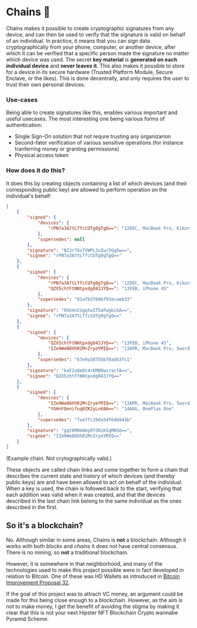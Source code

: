 # Chains 🔗

Chains makes it possible to create cryptographic signatures from any device, and can then be used to verify that the signature is valid on behalf of an individual. In practice, it means that you can sign data cryptographically from your phone, computer, or another device, after which it can be verified that a specific person made the signature no matter which device was used. The secret **key material** is **generated on each individual device** and **never leaves it**. This also makes it possible to store for a device in its secure hardware (Trusted Platform Module, Secure Enclave, or the likes). This is done decentrally, and only requires the user to trust their own personal devices.

### Use-cases

Being able to create signatures like this, enables various important and useful usecases. The most interesting one being various forms of authentication:

* Single Sign-On solution that not requre trusting any organizarion
* Second-fator verification of various sensitive operations (for instance tranferring money or granting permissions)
* Physical access token

### How does it do this?

It does this by creating objects containing a list of which devices (and their corresponding public key) are allowed to perform operation on the individual's behalf:

```json
[
	{
		"signed": {
			"devices": {
				"rPN7a3A7tLTfcCUTg0gTgQ==": "12DEC, MacBook Pro, Kikori Sword"
			},
			"supersedes": null
		},
		"signature": "NZJr7Gs7YWPL3uZw/5GgEw==",
		"signee": "rPN7a3A7tLTfcCUTg0gTgQ=="
	},
	{
		"signed": {
			"devices": {
				"rPN7a3A7tLTfcCUTg0gTgQ==": "12DEC, MacBook Pro, Kikori Sword",
				"QZX5chtFtNNtpxdg043JYQ==": "13FEB, iPhone 4S"
			},
			"supersedes": "81afb37606f93ecaeb33"
		},
		"signature": "0Vo4nCUgqtwITSaFwgbikA==",
		"signee": "rPN7a3A7tLTfcCUTg0gTgQ=="
	},
	{
		"signed": {
			"devices": {
				"QZX5chtFtNNtpxdg043JYQ==": "13FEB, iPhone 4S",
				"IZe9WeN9XhR2M+ZryeYMIQ==": "13APR, MacBook Pro, Sword of Time"
			},
			"supersedes": "67e9a38756b70adb3fc1"
		},
		"signature": "kaT2uQeDt4rKM0DwsracfA==",
		"signee": "QZX5chtFtNNtpxdg043JYQ=="
	},
	{
		"signed": {
			"devices": {
				"IZe9WeN9XhR2M+ZryeYMIQ==": "13APR, MacBook Pro, Sword of Time",
				"YGHnFQenifuq0ZK2yLn68A==": "14AUG, OnePlus One"
			},
			"supersedes": "fee7fc20da5df64b943b"
		},
		"signature": "gqt0M0mOmyOY3RiKIqMNSQ==",
		"signee": "IZe9WeN9XhR2M+ZryeYMIQ=="
	}
]
```

(Example chain. Not crytographically valid.)

These objects are called chain links and come together to form a chain that describes the current state and history of which devices (and thereby public keys) are and have been allowed to act on behalf of the individual. When a key is used, the chain is followed back to the start, verifying that each addition was valid when it was created, and that the devices described in the last chain link belong to the same individual as the ones described in the first.

## So it's a blockchain?

No. Although similar in some areas, Chains is **not** a blockchain. Although it works with both *blocks* and *chains* it does not have central consensus. There is no mining, so **not** a traditional blockchain.

However, it is somewhere in that neighborhood, and many of the technologies used to make this project possible were in fact developed in relation to Bitcoin. One of these was HD Wallets as introduced in [Bitcoin Improvement Proposal 32](https://en.bitcoin.it/wiki/BIP_0032).

If the goal of this project was to attrach VC money, an argument could be made for this being close enough to a blockchain. However, as the aim is not to make money, I get the benefit of avoiding the stigma by making it clear that this is not your next Hipster NFT Blockchain Crypto wannabe Pyramid Scheme.
